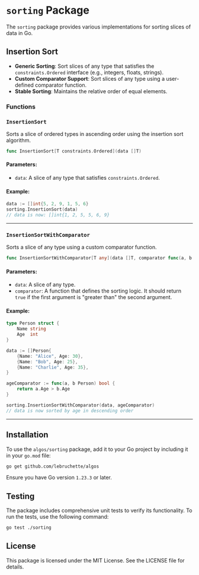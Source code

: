 # `sorting` Package

The `sorting` package provides various implementations for sorting slices of data in Go. 

## Insertion Sort
- **Generic Sorting**: Sort slices of any type that satisfies the `constraints.Ordered` interface (e.g., integers, floats, strings).
- **Custom Comparator Support**: Sort slices of any type using a user-defined comparator function.
- **Stable Sorting**: Maintains the relative order of equal elements.

### Functions
### `InsertionSort`
Sorts a slice of ordered types in ascending order using the insertion sort algorithm.

```go
func InsertionSort[T constraints.Ordered](data []T)
```

#### Parameters:
- `data`: A slice of any type that satisfies `constraints.Ordered`.

#### Example:
```go
data := []int{5, 2, 9, 1, 5, 6}
sorting.InsertionSort(data)
// data is now: []int{1, 2, 5, 5, 6, 9}
```

---

### `InsertionSortWithComparator`
Sorts a slice of any type using a custom comparator function.

```go
func InsertionSortWithComparator[T any](data []T, comparator func(a, b T) bool)
```

#### Parameters:
- `data`: A slice of any type.
- `comparator`: A function that defines the sorting logic. It should return `true` if the first argument is "greater than" the second argument.

#### Example:
```go
type Person struct {
    Name string
    Age  int
}

data := []Person{
    {Name: "Alice", Age: 30},
    {Name: "Bob", Age: 25},
    {Name: "Charlie", Age: 35},
}

ageComparator := func(a, b Person) bool {
    return a.Age > b.Age
}

sorting.InsertionSortWithComparator(data, ageComparator)
// data is now sorted by age in descending order
```

---

## Installation

To use the `algos/sorting` package, add it to your Go project by including it in your `go.mod` file:

```bash
go get github.com/lebruchette/algos
```

Ensure you have Go version `1.23.3` or later.

## Testing

The package includes comprehensive unit tests to verify its functionality. To run the tests, use the following command:

```bash
go test ./sorting
```

## License

This package is licensed under the MIT License. See the LICENSE file for details.